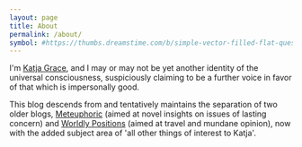 ```yaml
---
layout: page
title: About
permalink: /about/
symbol: #https://thumbs.dreamstime.com/b/simple-vector-filled-flat-question-mark-speech-bubble-icon-solid-pictogram-isolated-white-background-question-mark-speech-133386280.jpg
---
```


I'm [Katja Grace](https://katjagrace.com), and I may or may not be yet another identity of the universal consciousness, suspiciously claiming to be a further voice in favor of that which is impersonally good.

This blog descends from and tentatively maintains the separation of two older blogs, [Meteuphoric](https://worldspiritsockpuppet.com/meteuphoric.html) (aimed at novel insights on issues of lasting concern) and [Worldly Positions](https://worldspiritsockpuppet.com/worldlypositions.html) (aimed at travel and mundane opinion), now with the added subject area of 'all other things of interest to Katja'.
